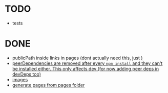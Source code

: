 # TODO

-   tests

# DONE
-   publicPath inside links in pages (dont actually need this, just <a href="/absolute/path">)
-   peerDependencies are removed after every `npm install` and they can't be installed either. This only affects dev (for now adding peer deps in devDeps too)
-   images
-   generate pages from pages folder
